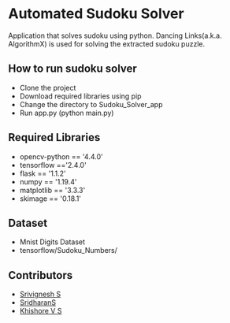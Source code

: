 # Automated Sudoku Solver 

Application that solves sudoku using python. Dancing Links(a.k.a. AlgorithmX) is used for solving the extracted sudoku puzzle.
## How to run sudoku solver
* Clone the project
* Download required libraries using pip
* Change the directory to Sudoku_Solver_app
* Run app.py (python main.py)

## Required Libraries

 - opencv-python == '4.4.0'
 -  tensorflow =='2.4.0' 
 - flask == '1.1.2' 
 - numpy == '1.19.4'
 - matplotlib == '3.3.3'
 - skimage == '0.18.1'

## Dataset
* Mnist Digits Dataset 
* tensorflow/Sudoku_Numbers/

## Contributors

 - [Srivignesh S](https://github.com/sri28vignesh)
 - [SridharanS](https://github.com/sridharan2401)
 - [Khishore V S](https://github.com/khishore91)
